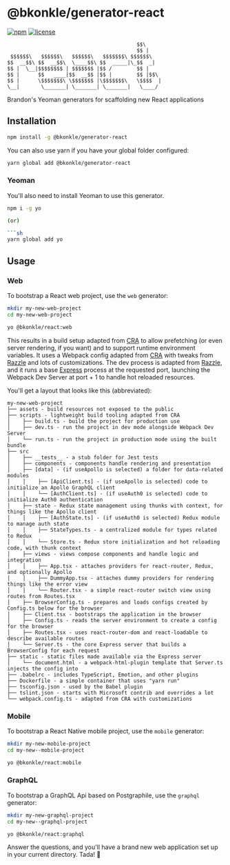 # @bkonkle/generator-react

[![npm](https://img.shields.io/npm/v/@bkonkle/generator-react.svg)](https://www.npmjs.com/package/generator-react) [![license](https://img.shields.io/github/license/bkonkle/generator-react.svg)](LICENSE)

```
                                          $$\
                                          $$ |
 $$$$$$\   $$$$$$\   $$$$$$\   $$$$$$$\ $$$$$$\
$$  __$$\ $$  __$$\  \____$$\ $$  _____|\_$$  _|
$$ |  \__|$$$$$$$$ | $$$$$$$ |$$ /        $$ |
$$ |      $$   ____|$$  __$$ |$$ |        $$ |$$\
$$ |      \$$$$$$$\ \$$$$$$$ |\$$$$$$$\   \$$$$  |
\__|       \_______| \_______| \_______|   \____/

```

Brandon's Yeoman generators for scaffolding new React applications

## Installation

```sh
npm install -g @bkonkle/generator-react
```

You can also use yarn if you have your global folder configured:

```sh
yarn global add @bkonkle/generator-react
```

### Yeoman

You'll also need to install Yeoman to use this generator.

```sh
npm i -g yo

(or)

```sh
yarn global add yo
```

## Usage

### Web

To bootstrap a React web project, use the `web` generator:

```sh
mkdir my-new-web-project
cd my-new-web-project

yo @bkonkle/react:web
```

This results in a build setup adapted from [CRA] to allow prefetching (or even server rendering, if you want) and to support runtime environment variables. It uses a Webpack config adapted from [CRA] with tweaks from [Razzle] and lots of customizations. The dev process is adapted from [Razzle], and it runs a base [Express] process at the requested port, launching the Webpack Dev Server at port + 1 to handle hot reloaded resources.

You'll get a layout that looks like this (abbreviated):

```
my-new-web-project
├── assets - build resources not exposed to the public
├── scripts - lightweight build tooling adapted from CRA
│    ├── build.ts - build the project for production use
│    ├── dev.ts - run the project in dev mode alongside Webpack Dev Server
│    └── run.ts - run the project in production mode using the built bundle
├── src
│    ├── __tests__ - a stub folder for Jest tests
│    ├── components - components handle rendering and presentation
│    ├── [data] - (if useApollo is selected) a folder for data-related modules
│    │    ├── [ApiClient.ts] - (if useApollo is selected) code to initialize an Apollo GraphQL client
│    │    └── [AuthClient.ts] - (if useAuth0 is selected) code to initialize Auth0 authentication
│    ├── state - Redux state management using thunks with context, for things like the Apollo client
│    │    ├── [AuthState.ts] - (if useAuth0 is selected) Redux module to manage auth state
│    │    ├── StateTypes.ts - a centralized module for types related to Redux
│    │    └── Store.ts - Redux store initialization and hot reloading code, with thunk context
│    ├── views - views compose components and handle logic and integration
│    │    ├── App.tsx - attaches providers for react-router, Redux, and optionally Apollo
│    │    ├── DummyApp.tsx - attaches dummy providers for rendering things like the error view
│    │    └── Router.tsx - a simple react-router switch view using routes from Routes.tsx
│    ├── BrowserConfig.ts - prepares and loads configs created by Config.ts below for the browser
│    ├── Client.tsx - bootstraps the application in the browser
│    ├── Config.ts - reads the server environment to create a config for the browser
│    ├── Routes.tsx - uses react-router-dom and react-loadable to describe available routes
│    └── Server.ts - the core Express server that builds a BrowserConfig for each request
├── static - static files made available via the Express server
│    └── document.html - a webpack-html-plugin template that Server.ts injects the config into
├── .babelrc - includes TypeScript, Emotion, and other plugins
├── Dockerfile - a simple container that uses "yarn run"
├── tsconfig.json - used by the Babel plugin
├── tslint.json - starts with Microsoft contrib and overrides a lot
└── webpack.config.ts - adapted from CRA with customizations
```

### Mobile

To bootstrap a React Native mobile project, use the `mobile` generator:

```sh
mkdir my-new-mobile-project
cd my-new--mobile-project

yo @bkonkle/react:mobile
```

### GraphQL

To bootstrap a GraphQL Api based on Postgraphile, use the `graphql` generator:

```sh
mkdir my-new-graphql-project
cd my-new--graphql-project

yo @bkonkle/react:graphql
```

Answer the questions, and you'll have a brand new web application set up in your current directory. Tada! 🎉

[CRA]: https://github.com/facebook/create-react-app
[Razzle]: https://github.com/jaredpalmer/razzle
[Express]: https://expressjs.com/
